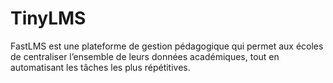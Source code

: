 # TinyLMS
FastLMS est une plateforme de gestion pédagogique qui permet aux écoles de centraliser l’ensemble de leurs données académiques, tout en automatisant les tâches les plus répétitives.
